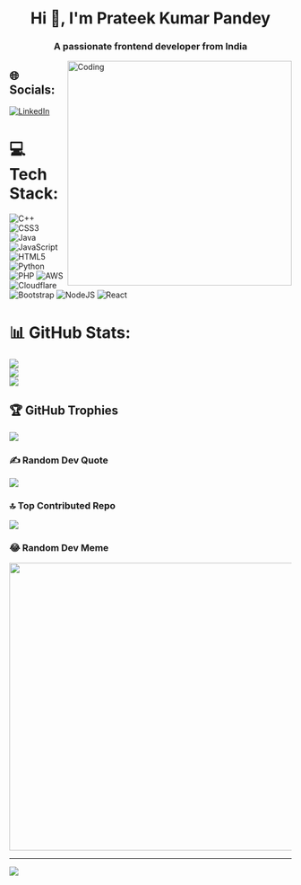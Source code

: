 <h1 align="center">Hi 👋, I'm Prateek Kumar Pandey</h1>
<h3 align="center">A passionate frontend developer from India</h3>
<img align ="right" alt="Coding" width = "400" src="https://cdn.dribbble.com/users/1162077/screenshots/3848914/programmer.gif">

## 🌐 Socials:
[![LinkedIn](https://img.shields.io/badge/LinkedIn-%230077B5.svg?logo=linkedin&logoColor=white)](https://linkedin.com/in/prateek-kumar-pandey-4aaa21205) 

# 💻 Tech Stack:
![C++](https://img.shields.io/badge/c++-%2300599C.svg?style=for-the-badge&logo=c%2B%2B&logoColor=white) ![CSS3](https://img.shields.io/badge/css3-%231572B6.svg?style=for-the-badge&logo=css3&logoColor=white) ![Java](https://img.shields.io/badge/java-%23ED8B00.svg?style=for-the-badge&logo=java&logoColor=white) ![JavaScript](https://img.shields.io/badge/javascript-%23323330.svg?style=for-the-badge&logo=javascript&logoColor=%23F7DF1E) ![HTML5](https://img.shields.io/badge/html5-%23E34F26.svg?style=for-the-badge&logo=html5&logoColor=white) ![Python](https://img.shields.io/badge/python-3670A0?style=for-the-badge&logo=python&logoColor=ffdd54) ![PHP](https://img.shields.io/badge/php-%23777BB4.svg?style=for-the-badge&logo=php&logoColor=white) ![AWS](https://img.shields.io/badge/AWS-%23FF9900.svg?style=for-the-badge&logo=amazon-aws&logoColor=white) ![Cloudflare](https://img.shields.io/badge/Cloudflare-F38020?style=for-the-badge&logo=Cloudflare&logoColor=white) ![Bootstrap](https://img.shields.io/badge/bootstrap-%23563D7C.svg?style=for-the-badge&logo=bootstrap&logoColor=white) ![NodeJS](https://img.shields.io/badge/node.js-6DA55F?style=for-the-badge&logo=node.js&logoColor=white) ![React](https://img.shields.io/badge/react-%2320232a.svg?style=for-the-badge&logo=react&logoColor=%2361DAFB)
# 📊 GitHub Stats:
![](https://github-readme-stats.vercel.app/api?username=prateek942&theme=dark&hide_border=false&include_all_commits=false&count_private=false)<br/>
![](https://github-readme-streak-stats.herokuapp.com/?user=prateek942&theme=dark&hide_border=false)<br/>
![](https://github-readme-stats.vercel.app/api/top-langs/?username=prateek942&theme=dark&hide_border=false&include_all_commits=false&count_private=false&layout=compact)

## 🏆 GitHub Trophies
![](https://github-profile-trophy.vercel.app/?username=prateek942&theme=radical&no-frame=false&no-bg=false&margin-w=4)

### ✍️ Random Dev Quote
![](https://quotes-github-readme.vercel.app/api?type=horizontal&theme=radical)

### 🔝 Top Contributed Repo
![](https://github-contributor-stats.vercel.app/api?username=prateek942&limit=5&theme=dark&combine_all_yearly_contributions=true)

### 😂 Random Dev Meme
<img src="[https://rm.up.railway.app/" width="512px](https://www.google.com/url?sa=i&url=https%3A%2F%2Fwww.memedroid.com%2Fmemes%2Ftag%2Fdeveloper&psig=AOvVaw1tVGjtUNbt9Px4s-ldR6FU&ust=1687006908775000&source=images&cd=vfe&ved=0CA4QjRxqFwoTCND1utLsx_8CFQAAAAAdAAAAABAQ)https://www.google.com/url?sa=i&url=https%3A%2F%2Fwww.memedroid.com%2Fmemes%2Ftag%2Fdeveloper&psig=AOvVaw1tVGjtUNbt9Px4s-ldR6FU&ust=1687006908775000&source=images&cd=vfe&ved=0CA4QjRxqFwoTCND1utLsx_8CFQAAAAAdAAAAABAQ"/>

---
[![](https://visitcount.itsvg.in/api?id=prateek942&icon=0&color=0)](https://visitcount.itsvg.in)

<!-- Proudly created with GPRM ( https://gprm.itsvg.in ) -->

